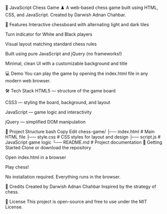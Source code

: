 🧠 JavaScript Chess Game ♟️
A web-based chess game built using HTML, CSS, and JavaScript. Created by Darwish Adnan Chahbar.

🎯 Features
Interactive chessboard with alternating light and dark tiles

Turn indicator for White and Black players

Visual layout matching standard chess rules

Built using pure JavaScript and jQuery (no frameworks!)

Minimal, clean UI with a customizable background and title

💻 Demo
You can play the game by opening the index.html file in any modern web browser.

🛠️ Tech Stack
HTML5 — structure of the game board

CSS3 — styling the board, background, and layout

JavaScript — game logic and interactivity

jQuery — simplified DOM manipulation

📂 Project Structure
bash
Copy
Edit
chess-game/
├── index.html      # Main HTML file
├── style.css       # CSS styles for layout and design
├── script.js       # JavaScript game logic
└── README.md       # Project documentation
🚀 Getting Started
Clone or download the repository

Open index.html in a browser

Play chess!

No installation required. Everything runs in the browser.

🙌 Credits
Created by Darwish Adnan Chahbar
Inspired by the strategy of chess.

📜 License
This project is open-source and free to use under the MIT License.
